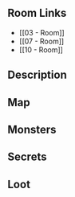 ## Room Links

*  [[03 - Room]]
*  [[07 - Room]]
*  [[10 - Room]]
## Description

## Map

## Monsters

## Secrets

## Loot
